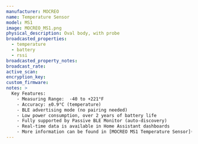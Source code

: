 ```yaml
---
manufacturer: MOCREO
name: Temperature Sensor
model: MS1
image: MOCREO_MS1.png
physical_description: Oval body, with probe
broadcasted_properties:
  - temperature
  - battery
  - rssi
broadcasted_property_notes:
broadcast_rate:
active_scan:
encryption_key:
custom_firmware:
notes: >
  Key Features:
    - Measuring Range:  -40 to +221°F
    - Accuracy: ±0.9°C (temperature)
    - BLE advertising mode (no pairing needed)
    - Low power consumption, over 2 years of battery life
    - Fully supported by Passive BLE Monitor (auto-discovery)
    - Real-time data is available in Home Assistant dashboards
    - More information can be found in [MOCREO MS1 Temperature Sensor](https://mocreo.com/products/temperature-sensor/)
---
```


